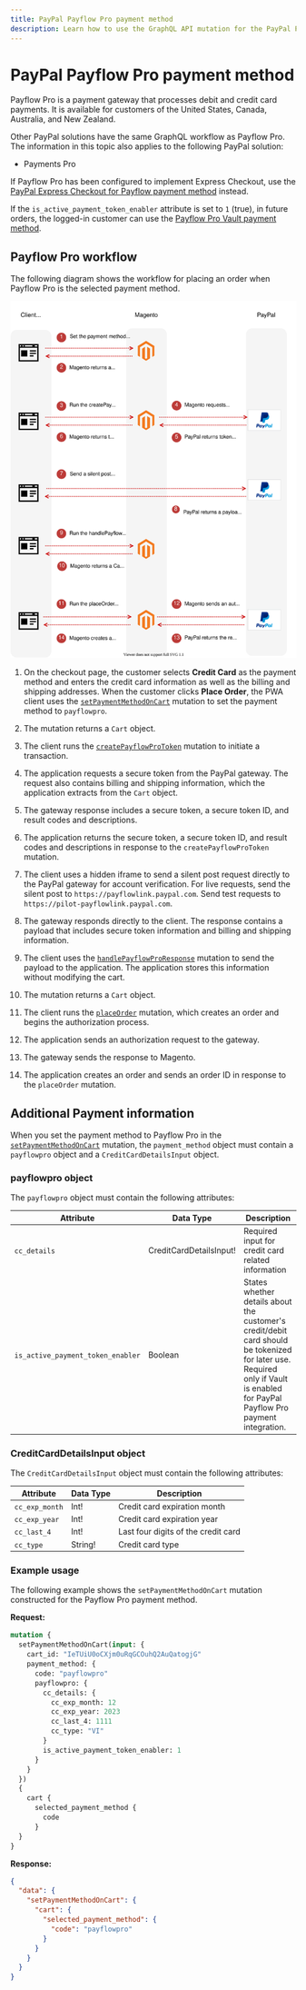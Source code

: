```yaml
---
title: PayPal Payflow Pro payment method
description: Learn how to use the GraphQL API mutation for the PayPal Payflow Pro payment solution.
---
```


# PayPal Payflow Pro payment method

Payflow Pro is a payment gateway that processes debit and credit card payments. It is available for customers of the United States, Canada, Australia, and New Zealand.

Other PayPal solutions have the same GraphQL workflow as Payflow Pro. The information in this topic also applies to the following PayPal solution:

-  Payments Pro

If Payflow Pro has been configured to implement Express Checkout, use the [PayPal Express Checkout for Payflow payment method](payflow-express.md) instead.

<InlineAlert variant="info" slots="text" />

If the `is_active_payment_token_enabler` attribute is set to `1` (true), in future orders, the logged-in customer can use the [Payflow Pro Vault payment method](payflow-pro-vault.md).

## Payflow Pro workflow

The following diagram shows the workflow for placing an order when Payflow Pro is the selected payment method.

![PayPal Payflow Pro sequence diagram](../../_images/graphql/paypal-payflow-pro.svg)

1. On the checkout page, the customer selects **Credit Card** as the payment method and enters the credit card information as well as the billing and shipping addresses. When the customer clicks **Place Order**, the PWA client uses the [`setPaymentMethodOnCart`](../schema/cart/mutations/set-payment-method.md) mutation to set the payment method to `payflowpro`.

1. The mutation returns a `Cart` object.

1. The client runs the [`createPayflowProToken`](../schema/checkout/mutations/create-payflow-pro-token.md) mutation to initiate a transaction.

1. The application requests a secure token from the PayPal gateway. The request also contains billing and shipping information, which the application extracts from the `Cart` object.

1. The gateway response includes a secure token, a secure token ID, and result codes and descriptions.

1. The application returns the secure token, a secure token ID, and result codes and descriptions in response to the `createPayflowProToken` mutation.

1. The client uses a hidden iframe to send a silent post request directly to the PayPal gateway for account verification. For live requests, send the silent post to `https://payflowlink.paypal.com`. Send test requests to `https://pilot-payflowlink.paypal.com`.

1. The gateway responds directly to the client. The response contains a payload that includes secure token information and billing and shipping information.

1. The client uses the [`handlePayflowProResponse`](../schema/checkout/mutations/handle-payflow-pro-response.md) mutation to send the payload to the application. The application stores this information without modifying the cart.

1. The mutation returns a `Cart` object.

1. The client runs the [`placeOrder`](../schema/cart/mutations/place-order.md) mutation, which creates an order and begins the authorization process.

1. The application sends an authorization request to the gateway.

1. The gateway sends the response to Magento.

1. The application creates an order and sends an order ID in response to the `placeOrder` mutation.

## Additional Payment information

When you set the payment method to Payflow Pro in the [`setPaymentMethodOnCart`](../schema/cart/mutations/set-payment-method.md) mutation, the `payment_method` object must contain a `payflowpro` object and a `CreditCardDetailsInput` object.

### payflowpro object

The `payflowpro` object must contain the following attributes:

Attribute |  Data Type | Description
--- | --- | ---
`cc_details` | CreditCardDetailsInput! | Required input for credit card related information
`is_active_payment_token_enabler` | Boolean | States whether details about the customer's credit/debit card should be tokenized for later use. Required only if Vault is enabled for PayPal Payflow Pro payment integration.

### CreditCardDetailsInput object

The `CreditCardDetailsInput` object must contain the following attributes:

Attribute |  Data Type | Description
--- | --- | ---
`cc_exp_month` | Int! | Credit card expiration month
`cc_exp_year` | Int! | Credit card expiration year
`cc_last_4` | Int! | Last four digits of the credit card
`cc_type` | String! | Credit card type

### Example usage

The following example shows the `setPaymentMethodOnCart` mutation constructed for the Payflow Pro payment method.

**Request:**

```graphql
mutation {
  setPaymentMethodOnCart(input: {
    cart_id: "IeTUiU0oCXjm0uRqGCOuhQ2AuQatogjG"
    payment_method: {
      code: "payflowpro"
      payflowpro: {
        cc_details: {
          cc_exp_month: 12
          cc_exp_year: 2023
          cc_last_4: 1111
          cc_type: "VI"
        }
        is_active_payment_token_enabler: 1
      }
    }
  })
  {
    cart {
      selected_payment_method {
        code
      }
  }
}
```

**Response:**

```json
{
  "data": {
    "setPaymentMethodOnCart": {
      "cart": {
        "selected_payment_method": {
          "code": "payflowpro"
        }
      }
    }
  }
}
```
